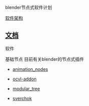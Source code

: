 blender节点式软件计划

[软件架构]()

##	[文档](docs)

软件

基础节点
目前有关blender的节点式插件

*	[animation_nodes](https://github.com/JacquesLucke/animation_nodes)

*	[ocvl-addon](https://github.com/feler404/ocvl-addon)

*	[modular_tree](https://github.com/MaximeHerpin/modular_tree)

*	[sverchok](https://github.com/nortikin/sverchok)